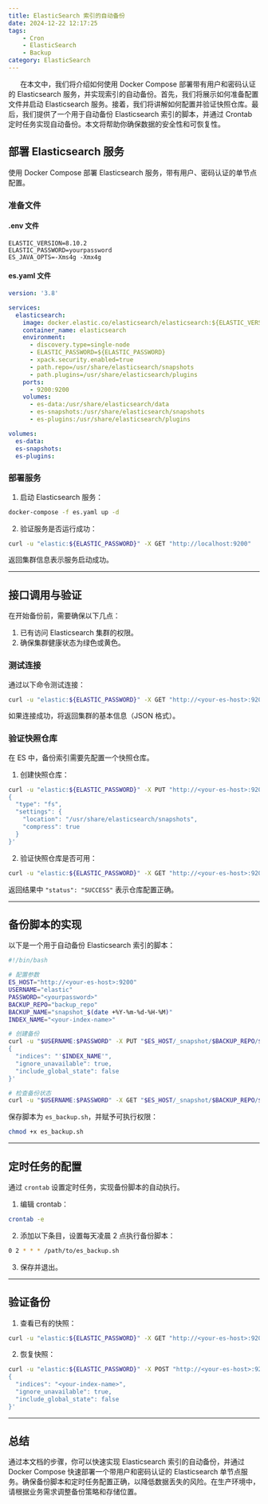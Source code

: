 ```yaml
---
title: ElasticSearch 索引的自动备份
date: 2024-12-22 12:17:25
tags:
    - Cron
    - ElasticSearch
    - Backup
category: ElasticSearch
---
```


&nbsp;&nbsp;&nbsp;&nbsp;&nbsp;&nbsp;在本文中，我们将介绍如何使用 Docker Compose 部署带有用户和密码认证的 Elasticsearch 服务，并实现索引的自动备份。首先，我们将展示如何准备配置文件并启动 Elasticsearch 服务。接着，我们将讲解如何配置并验证快照仓库。最后，我们提供了一个用于自动备份 Elasticsearch 索引的脚本，并通过 Crontab 定时任务实现自动备份。本文将帮助你确保数据的安全性和可恢复性。

<!-- more -->

## 部署 Elasticsearch 服务

使用 Docker Compose 部署 Elasticsearch 服务，带有用户、密码认证的单节点配置。

### 准备文件

#### .env 文件

```env
ELASTIC_VERSION=8.10.2
ELASTIC_PASSWORD=yourpassword
ES_JAVA_OPTS=-Xms4g -Xmx4g
```

#### es.yaml 文件

```yaml
version: '3.8'

services:
  elasticsearch:
    image: docker.elastic.co/elasticsearch/elasticsearch:${ELASTIC_VERSION}
    container_name: elasticsearch
    environment:
      - discovery.type=single-node
      - ELASTIC_PASSWORD=${ELASTIC_PASSWORD}
      - xpack.security.enabled=true
      - path.repo=/usr/share/elasticsearch/snapshots
      - path.plugins=/usr/share/elasticsearch/plugins
    ports:
      - 9200:9200
    volumes:
      - es-data:/usr/share/elasticsearch/data
      - es-snapshots:/usr/share/elasticsearch/snapshots
      - es-plugins:/usr/share/elasticsearch/plugins

volumes:
  es-data:
  es-snapshots:
  es-plugins:
```


### 部署服务

1. 启动 Elasticsearch 服务：

```bash
docker-compose -f es.yaml up -d
```

2. 验证服务是否运行成功：

```bash
curl -u "elastic:${ELASTIC_PASSWORD}" -X GET "http://localhost:9200"
```

返回集群信息表示服务启动成功。

---

## 接口调用与验证

在开始备份前，需要确保以下几点：
1. 已有访问 Elasticsearch 集群的权限。
2. 确保集群健康状态为绿色或黄色。

### 测试连接

通过以下命令测试连接：

```bash
curl -u "elastic:${ELASTIC_PASSWORD}" -X GET "http://<your-es-host>:9200"
```

如果连接成功，将返回集群的基本信息（JSON 格式）。

### 验证快照仓库

在 ES 中，备份索引需要先配置一个快照仓库。

1. 创建快照仓库：

```bash
curl -u "elastic:${ELASTIC_PASSWORD}" -X PUT "http://<your-es-host>:9200/_snapshot/backup_repo" -H 'Content-Type: application/json' -d'
{
  "type": "fs",
  "settings": {
    "location": "/usr/share/elasticsearch/snapshots",
    "compress": true
  }
}'
```

2. 验证快照仓库是否可用：

```bash
curl -u "elastic:${ELASTIC_PASSWORD}" -X GET "http://<your-es-host>:9200/_snapshot/backup_repo"
```

返回结果中 `"status": "SUCCESS"` 表示仓库配置正确。

---

## 备份脚本的实现

以下是一个用于自动备份 Elasticsearch 索引的脚本：

```bash
#!/bin/bash

# 配置参数
ES_HOST="http://<your-es-host>:9200"
USERNAME="elastic"
PASSWORD="<yourpassword>"
BACKUP_REPO="backup_repo"
BACKUP_NAME="snapshot_$(date +%Y-%m-%d-%H-%M)"
INDEX_NAME="<your-index-name>"

# 创建备份
curl -u "$USERNAME:$PASSWORD" -X PUT "$ES_HOST/_snapshot/$BACKUP_REPO/$BACKUP_NAME" -H 'Content-Type: application/json' -d'
{
  "indices": "'$INDEX_NAME'",
  "ignore_unavailable": true,
  "include_global_state": false
}'

# 检查备份状态
curl -u "$USERNAME:$PASSWORD" -X GET "$ES_HOST/_snapshot/$BACKUP_REPO/$BACKUP_NAME/_status"
```

保存脚本为 `es_backup.sh`，并赋予可执行权限：

```bash
chmod +x es_backup.sh
```

---

## 定时任务的配置

通过 `crontab` 设置定时任务，实现备份脚本的自动执行。

1. 编辑 crontab：

```bash
crontab -e
```

2. 添加以下条目，设置每天凌晨 2 点执行备份脚本：

```bash
0 2 * * * /path/to/es_backup.sh
```

3. 保存并退出。

---

## 验证备份

1. 查看已有的快照：

```bash
curl -u "elastic:${ELASTIC_PASSWORD}" -X GET "http://<your-es-host>:9200/_snapshot/backup_repo/_all"
```

2. 恢复快照：

```bash
curl -u "elastic:${ELASTIC_PASSWORD}" -X POST "http://<your-es-host>:9200/_snapshot/backup_repo/<snapshot-name>/_restore" -H 'Content-Type: application/json' -d'
{
  "indices": "<your-index-name>",
  "ignore_unavailable": true,
  "include_global_state": false
}'
```

---

## 总结

通过本文档的步骤，你可以快速实现 Elasticsearch 索引的自动备份，并通过 Docker Compose 快速部署一个带用户和密码认证的 Elasticsearch 单节点服务。确保备份脚本和定时任务配置正确，以降低数据丢失的风险。在生产环境中，请根据业务需求调整备份策略和存储位置。
